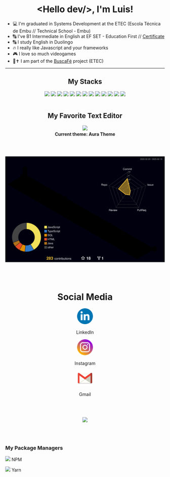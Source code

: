 <!---======================================================================= This is the title ============================================================--->
<h1 align="center"> &ltHello dev/&gt;, I'm Luis!</h1>

- 💻 I'm graduated in Systems Development at the ETEC (Escola Técnica de Embu // Technical School - Embu)
- 🔠 I've B1 Intermediate in English at EF SET - Education First // <a href="https://www.efset.org/cert/9PZnG8">Certificate</a>
- 🔠 I study English in Duolingo
- 🔥 I really like Javascript and your frameworks
- 🎮 I love so much videogames
- 🙏✝ I am part of the <a href="https://github.com/buscafe">BuscaFé</a> project (ETEC)

<!---======================================================================================================================================================--->
***

<!---============================================================= My Stacks - Languages and IDE ==========================================================--->
  
<h2 align="center"> My Stacks </h2>
<div align="center">
  <img src="https://raw.githubusercontent.com/get-icon/geticon/master/icons/javascript.svg" width="50px">
  <img src="https://user-images.githubusercontent.com/86135150/196008212-d0fcf24d-cff9-4579-b171-afda4290aee9.svg" width="50px">
  <img src="https://raw.githubusercontent.com/tomchen/stack-icons/master/logos/html-5.svg" width="50px">
  <img src="https://raw.githubusercontent.com/get-icon/geticon/master/icons/css-3.svg" width="50px">
  <img src="https://raw.githubusercontent.com/tomchen/stack-icons/master/logos/react.svg" width="60px">
  <img src="https://raw.githubusercontent.com/get-icon/geticon/master/icons/nodejs-icon.svg" width="50px">
  <img src="https://raw.githubusercontent.com/tomchen/stack-icons/master/logos/php.svg" width="80px">
  <img src="https://raw.githubusercontent.com/tomchen/stack-icons/master/logos/c-sharp.svg" width="50px">
  <img src="https://raw.githubusercontent.com/tomchen/stack-icons/master/logos/c-plusplus.svg" width="50px">
  <img src="https://user-images.githubusercontent.com/86135150/196010957-535c1b33-9f2d-4304-b603-39bbbc17a914.svg" width="60px">
  <img src="https://user-images.githubusercontent.com/86135150/196010956-8bcf4aa3-9c65-47b0-ba02-1bbe32f410c7.svg" width="40px">
  <img src="https://raw.githubusercontent.com/tomchen/stack-icons/master/logos/batch.svg" width="50px">
  <img src="https://raw.githubusercontent.com/get-icon/geticon/master/icons/mysql.svg" width="50px">
</div>
 
<br>

<div align="center">
  <h2 align="center">My Favorite Text Editor</h2>
  <img src="https://user-images.githubusercontent.com/86135150/196011101-a1559b06-b025-425a-b1f5-fc9fcc084ff4.svg" width="70px">
  <br>
  <strong>Current theme: Aura Theme</strong>
</div>
  
<!---======================================================================================================================================================--->

<br><br>
<!---======================================================================= Github Stats =================================================================--->
<div>
  <div align="center">
    <img src="./profile-3d-contrib/profile-night-rainbow.svg" />
    <br><br><br><br>
</div>
<!---======================================================================================================================================================--->

  
  <!---===================================================================== Social Media ===================================================================--->
<div align="center">

  <h1>Social Media</h1>
  
  <a href="https://www.linkedin.com/in/luis-fernando-pedro-bom-pereira-1b4821210/" width="1000px"> <img src="https://raw.githubusercontent.com/shahbajjamil/Social-Meadia-Icons/master/Icons-logos/linkedin-circle.png" width="50px" heigth="50px"> </a>  <p>LinkedIn</p> 

  <a href="https://www.instagram.com/luis_fernando.dev" width="1000px"> <img src="https://raw.githubusercontent.com/shahbajjamil/Social-Meadia-Icons/master/Icons-logos/instagram-circle.png" width="50px" heigth="50px"> </a>  <p>Instagram</p> 
  
  <a href="mailto:luisfernandopbp@gmail.com"><img src="https://raw.githubusercontent.com/shahbajjamil/Social-Meadia-Icons/master/Icons-logos/gmail.png" width="50px" heigth="50px"></a> <p>Gmail</p> 

  <br><br>
  
  <img align="center" src="https://c.tenor.com/ueusBEmmXfQAAAAC/xbox-gaming.gif" width="30%" heigth="30%" >
  
</div>
 
<!---======================================================================================================================================================--->

<br><br>

<h3>My Package Managers</h3>

<a href="https://www.npmjs.com/"><img src="https://github.com/get-icon/geticon/raw/master/icons/npm.svg" width="30px" heigth="30px"></a> NPM

<a href="https://yarnpkg.com/"><img src="https://github.com/get-icon/geticon/raw/master/icons/yarn.svg" width="30px" heigth="30px"></a> Yarn
